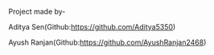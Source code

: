 Project made by-

Aditya Sen(Github:https://github.com/Aditya5350)

Ayush Ranjan(Github:https://github.com/AyushRanjan2468)
